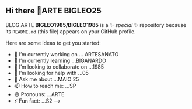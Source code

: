 ## Hi there 👋ARTE BIGLEO25

BLOG ARTE
**BIGLEO1985/BIGLEO1985** is a ✨ _special_ ✨ repository because its `README.md` (this file) appears on your GitHub profile.

Here are some ideas to get you started:

- 🔭 I’m currently working on ...  ARTESANATO
- 🌱 I’m currently learning ...BIGANARDO
- 👯 I’m looking to collaborate on ...1985
- 🤔 I’m looking for help with ...05
- 💬 Ask me about ...MAIO 25
- 📫 How to reach me: ...SP
- 😄 Pronouns: ...ARTE
- ⚡ Fun fact: ...S2
-->
